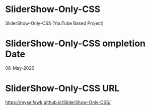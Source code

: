 # SliderShow-Only-CSS
SliderShow-Only-CSS  (YouTube Based Project)

# SliderShow-Only-CSS ompletion Date
08-May-2020

# SliderShow-Only-CSS URL
https://myselfswk.github.io/SliderShow-Only-CSS/
